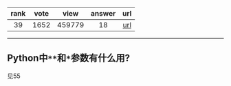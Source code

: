 
| rank | vote | view | answer | url |
|:-:|:-:|:-:|:-:|:-:|
|39|1652|459779|18| [url](http://stackoverflow.com/questions/36901/what-does-double-star-asterisk-and-star-asterisk-do-for-parameters) |
***

## Python中`**`和`*`参数有什么用?

见55
